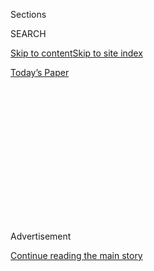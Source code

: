 <div id="app">

<div>

<div>

<div>

<div class="NYTAppHideMasthead css-1q2w90k e1suatyy0">

<div class="section css-ui9rw0 e1suatyy2">

<div class="css-eph4ug er09x8g0">

<div class="css-6n7j50">

</div>

<span class="css-1dv1kvn">Sections</span>

<div class="css-10488qs">

<span class="css-1dv1kvn">SEARCH</span>

</div>

[Skip to content](#site-content)[Skip to site
index](#site-index)

</div>

<div class="css-10698na e1huz5gh0">

</div>

</div>

<div id="masthead-bar-one" class="section hasLinks css-15hmgas e1csuq9d3">

<div class="css-uqyvli e1csuq9d0">

</div>

<div class="css-1uqjmks e1csuq9d1">

</div>

<div class="css-9e9ivx">

[](https://myaccount.nytimes3xbfgragh.onion/auth/login?response_type=cookie&client_id=vi)

</div>

<div class="css-1bvtpon e1csuq9d2">

[Today’s
Paper](https://www.nytimes3xbfgragh.onion/section/todayspaper)

</div>

</div>

</div>

</div>

<div data-aria-hidden="false">

<div id="site-content" data-role="main">

<div>

<div class="css-1aor85t" style="opacity:0.000000001;z-index:-1;visibility:hidden">

<div class="css-1hqnpie">

<div class="css-epjblv">

<span class="css-100wwgy">Basking in the Day-Glo of St. Vincent and Alex
Da
Corte</span>

</div>

<div class="css-k008qs">

<div class="css-o5pzib">

<span class="css-18z7m18"></span>

<div>

</div>

</div>

<span class="css-1n6z4y">https://nyti.ms/2BAerVN</span>

<div class="css-1705lsu">

<div class="css-4xjgmj">

<div class="css-4skfbu" data-role="toolbar" data-aria-label="Social Media Share buttons, Save button, and Comments Panel with current comment count" data-testid="share-tools">

  - 
  - 
  - 
  - 
    
    <div class="css-6n7j50">
    
    </div>

  - 

</div>

</div>

</div>

</div>

</div>

</div>

<div class="css-13pd83m">

</div>

<div id="top-wrapper" class="css-1sy8kpn">

<div id="top-slug" class="css-l9onyx">

Advertisement

</div>

[Continue reading the main
story](#after-top)

<div class="ad top-wrapper" style="text-align:center;height:100%;display:block;min-height:250px">

<div id="top" class="place-ad" data-position="top" data-size-key="top">

</div>

</div>

<div id="after-top">

</div>

</div>

<div id="sponsor-wrapper" class="css-1hyfx7x">

<div id="sponsor-slug" class="css-19vbshk">

Supported by

</div>

[Continue reading the main
story](#after-sponsor)

<div id="sponsor" class="ad sponsor-wrapper" style="text-align:center;height:100%;display:block">

</div>

<div id="after-sponsor">

</div>

</div>

<div class="css-1vkm6nb ehdk2mb0">

# Basking in the Day-Glo of St. Vincent and Alex Da Corte

</div>

<div class="css-79elbk" data-testid="photoviewer-wrapper">

<div class="css-z3e15g" data-testid="photoviewer-wrapper-hidden">

</div>

<div class="css-1a48zt4 ehw59r15" data-testid="photoviewer-children">

![<span class="css-1l9o2ey e13ogyst0" data-aria-hidden="true">Alex Da
Corte, “The Open Window,” 2018. HD digital
video.</span><span class="css-1nlbvxy e1z0qqy90" itemprop="copyrightHolder"><span class="css-1ly73wi e1tej78p0">Credit...</span><span><span>Courtesy
the artist and Karma, New
York</span></span></span>](https://static01.graylady3jvrrxbe.onion/images/2018/02/16/t-magazine/art/16tmag-dacorte-slide-4C3E/16tmag-dacorte-slide-4C3E-articleLarge.jpg?quality=75&auto=webp&disable=upscale)

</div>

</div>

<div class="css-xt80pu e12qa4dv0">

<div class="css-18e8msd">

<div class="css-vp77d3 epjyd6m0">

<div class="css-1baulvz">

By <span class="css-1baulvz last-byline" itemprop="name">Janelle
Zara</span>

</div>

</div>

  - Feb. 16,
    2018

  - 
    
    <div class="css-4xjgmj">
    
    <div class="css-d8bdto" data-role="toolbar" data-aria-label="Social Media Share buttons, Save button, and Comments Panel with current comment count" data-testid="share-tools">
    
      - 
      - 
      - 
      - 
        
        <div class="css-6n7j50">
        
        </div>
    
      - 
    
    </div>
    
    </div>

</div>

</div>

<div class="section meteredContent css-1r7ky0e" name="articleBody" itemprop="articleBody">

<div class="css-1fanzo5 StoryBodyCompanionColumn">

<div class="css-53u6y8">

“I’ve been a St. Vincent fan for a long time, and more recently a very
big Annie fan,” says the Philadelphia-based artist Alex Da Corte of
Annie Clark, the real-world alter-ego of the guitar-shredding rock act.
They met last summer when she invited him to direct the music video to
her single “[New York](https://www.youtube.com/watch?v=4TPqUvy1vYU),” a
melancholic love song at odds with the cheerfully absurdist visuals he
paired it with — a Manhattan ultra-saturated with effervescent colors,
one in which Clark spins the iconic Astor Place cube round and round
with a pair of fuschia-clad legs dangling out of it.

Their creative chemistry, in their own words, was nothing short of
magic. “I feel that it’s very rare to meet someone and fall for them so
instantly,” says Clark, patched into a three-way phone call between
Clark’s home in L.A. and the gallery Karma in New York, where Da Corte’s
latest show, “C-A-T Spells Murder,” opens this weekend.

“Doing the ‘New York’ video was one of the most special times in my
brain,” Da Corte adds, making it no surprise that he would invite Clark
to do a second collaboration on his own turf, in the
gallery.

<div class="css-79elbk" data-testid="photoviewer-wrapper">

<div class="css-z3e15g" data-testid="photoviewer-wrapper-hidden">

</div>

<div class="css-1a48zt4 ehw59r15" data-testid="photoviewer-children">

<div class="css-zgakxe erfvjey0">

<span class="css-1ly73wi e1tej78p0">Image</span>

<div class="css-zjzyr8">

<div data-testid="lazyimage-container" style="height:217.82222222222222px">

</div>

</div>

</div>

<span class="css-1l9o2ey e13ogyst0" data-aria-hidden="true">Alex Da
Corte, “The Open Window,” 2018. HD digital
video.</span><span class="css-1nlbvxy e1z0qqy90" itemprop="copyrightHolder"><span class="css-1ly73wi e1tej78p0">Credit...</span><span>Courtesy
the artist and Karma, New York</span></span>

</div>

</div>

For the Karma show, he directed her in “The Open Window,” an 11-minute,
monochromatic-red video in which Clark holds a one-eyed cat and
crescendos her expressions into a final mouth-gaping expression of
terror. It plays alongside the other kitsch elements of Da Corte’s
immersive installation — an 11-foot-tall orange velvet cat, a
Halloween-orange carpet, and a pair of eyes glowing behind
shutter-shaped neon sculptures that bathe the room (and the viewer) in
an acid-colored glow. Just as in “New York,” the pop-inflected veneer of
Da Corte’s body of work candy-coats heavier sentiments; all of these are
physical manifestations of fear and uncertainty.

</div>

</div>

<div class="css-1fanzo5 StoryBodyCompanionColumn">

<div class="css-53u6y8">

Hidden in the simplicity of “The Open Window” and its single take are
layers of reference to the horror genre; Clark is styled like the
character on the cover of a 1997 book called “Cat,” from author R.L.
Stine’s young-adult horror series “Fear Street” (its tagline is the
title of the show).

“Largely, his stories focused on some young girl being preyed upon via
an open window,” says Da Corte, a concept that synced with an old
favorite episode of “Alfred Hitchcock Presents” called “The Unlocked
Window.”

“It’s about a woman who may have left a window unlocked in the basement
while a criminal is on the loose,” Da Corte adds, “and what I liked
about it is that so much of it isn’t about any clear and present danger,
just the constant place in her brain where fear enters. I’ve been
thinking about the acronym of FEAR — false evidence appearing real — and
I liked the idea of what it means to leave a window open and what can
come
in.”

<div class="css-79elbk" data-testid="photoviewer-wrapper">

<div class="css-z3e15g" data-testid="photoviewer-wrapper-hidden">

</div>

<div class="css-1a48zt4 ehw59r15" data-testid="photoviewer-children">

<div class="css-zgakxe erfvjey0">

<span class="css-1ly73wi e1tej78p0">Image</span>

<div class="css-zjzyr8">

<div data-testid="lazyimage-container" style="height:333.1777777777778px">

</div>

</div>

</div>

<span class="css-1l9o2ey e13ogyst0" data-aria-hidden="true">Alex Da
Corte, “Good Window with Candle (Purple),”
2018.</span><span class="css-1nlbvxy e1z0qqy90" itemprop="copyrightHolder"><span class="css-1ly73wi e1tej78p0">Credit...</span><span>Courtesy
the artist and Karma, New York</span></span>

</div>

</div>

</div>

</div>

<div class="css-1fanzo5 StoryBodyCompanionColumn">

<div class="css-53u6y8">

Despite the weighty concept behind the work, however, his direction was
decidedly more straightforward.

“He just said, ‘Show up at this time and place,’ and I was like,
‘Obviously, yes,’” says Clark. “Put on this wig. ‘Obviously, yes\!’ I
questioned nothing. Alex makes entire worlds unto themselves, and even
when I first met him on the set of ‘New York,’ I was like, ‘I trust you
completely,’ and that’s a very rare thing. We’d finish a take, and he’d
say, ‘You are such a ham.’ Well, I only ham for you.”

</div>

</div>

</div>

<div>

</div>

<div>

</div>

<div>

</div>

<div>

<div id="bottom-wrapper" class="css-1ede5it">

<div id="bottom-slug" class="css-l9onyx">

Advertisement

</div>

[Continue reading the main
story](#after-bottom)

<div id="bottom" class="ad bottom-wrapper" style="text-align:center;height:100%;display:block;min-height:90px">

</div>

<div id="after-bottom">

</div>

</div>

</div>

</div>

</div>

## Site Index

<div>

</div>

## Site Information Navigation

  - [© <span>2020</span> <span>The New York Times
    Company</span>](https://help.nytimes3xbfgragh.onion/hc/en-us/articles/115014792127-Copyright-notice)

<!-- end list -->

  - [NYTCo](https://www.nytco.com/)
  - [Contact
    Us](https://help.nytimes3xbfgragh.onion/hc/en-us/articles/115015385887-Contact-Us)
  - [Work with us](https://www.nytco.com/careers/)
  - [Advertise](https://nytmediakit.com/)
  - [T Brand Studio](http://www.tbrandstudio.com/)
  - [Your Ad
    Choices](https://www.nytimes3xbfgragh.onion/privacy/cookie-policy#how-do-i-manage-trackers)
  - [Privacy](https://www.nytimes3xbfgragh.onion/privacy)
  - [Terms of
    Service](https://help.nytimes3xbfgragh.onion/hc/en-us/articles/115014893428-Terms-of-service)
  - [Terms of
    Sale](https://help.nytimes3xbfgragh.onion/hc/en-us/articles/115014893968-Terms-of-sale)
  - [Site
    Map](https://spiderbites.nytimes3xbfgragh.onion)
  - [Help](https://help.nytimes3xbfgragh.onion/hc/en-us)
  - [Subscriptions](https://www.nytimes3xbfgragh.onion/subscription?campaignId=37WXW)

</div>

</div>

</div>

</div>
